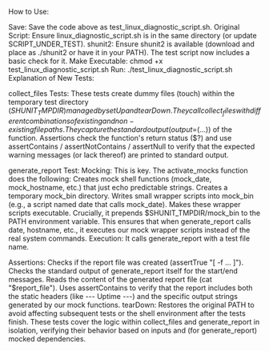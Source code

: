 How to Use:

Save: Save the code above as test_linux_diagnostic_script.sh.
Original Script: Ensure linux_diagnostic_script.sh is in the same directory (or update SCRIPT_UNDER_TEST).
shunit2: Ensure shunit2 is available (download and place as ./shunit2 or have it in your PATH). The test script now includes a basic check for it.
Make Executable: chmod +x test_linux_diagnostic_script.sh
Run: ./test_linux_diagnostic_script.sh
Explanation of New Tests:

collect_files Tests:
These tests create dummy files (touch) within the temporary test directory ($SHUNIT_TMPDIR) managed by setUp and tearDown.
They call collect_files with different combinations of existing and non-existing file paths.
They capture the standard output (output=$(...)) of the function.
Assertions check the function's return status ($?) and use assertContains / assertNotContains / assertNull to verify that the expected warning messages (or lack thereof) are printed to standard output.

generate_report Test:
Mocking: This is key. The activate_mocks function does the following:
Creates mock shell functions (mock_date, mock_hostname, etc.) that just echo predictable strings.
Creates a temporary mock_bin directory.
Writes small wrapper scripts into mock_bin (e.g., a script named date that calls mock_date).
Makes these wrapper scripts executable.
Crucially, it prepends $SHUNIT_TMPDIR/mock_bin to the PATH environment variable. This ensures that when generate_report calls date, hostname, etc., it executes our mock wrapper scripts instead of the real system commands.
Execution: It calls generate_report with a test file name.

Assertions:
Checks if the report file was created (assertTrue "[ -f ... ]").
Checks the standard output of generate_report itself for the start/end messages.
Reads the content of the generated report file (cat "$report_file").
Uses assertContains to verify that the report includes both the static headers (like --- Uptime ---) and the specific output strings generated by our mock functions.
tearDown: Restores the original PATH to avoid affecting subsequent tests or the shell environment after the tests finish.
These tests cover the logic within collect_files and generate_report in isolation, verifying their behavior based on inputs and (for generate_report) mocked dependencies.
